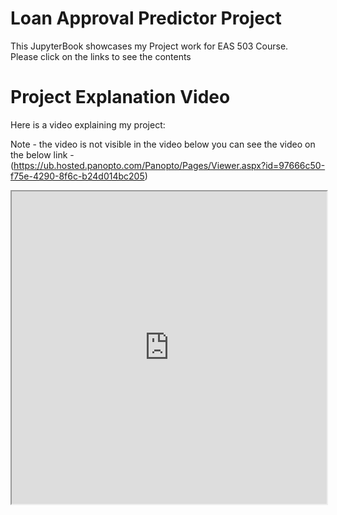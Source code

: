 # Loan Approval Predictor Project

This JupyterBook showcases my Project work for EAS 503 Course.<br>
Please click on the links to see the contents

# Project Explanation Video
Here is a video explaining my project:

Note - the video is not visible in the video below you can see the video on the below link - (https://ub.hosted.panopto.com/Panopto/Pages/Viewer.aspx?id=97666c50-f75e-4290-8f6c-b24d014bc205)

<iframe src="https://ub.hosted.panopto.com/Panopto/Pages/Viewer.aspx?id=97666c50-f75e-4290-8f6c-b24d014bc205" width="100%" height="500px" allowfullscreen></iframe>

